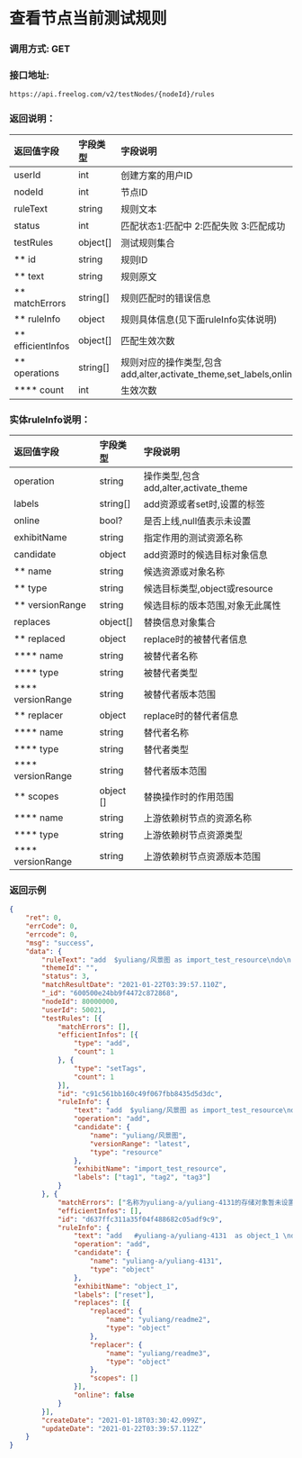# 查看节点当前测试规则

### 调用方式: GET

### 接口地址:

```
https://api.freelog.com/v2/testNodes/{nodeId}/rules
```


### 返回说明：

| 返回值字段 | 字段类型 | 字段说明 |
| :--- | :--- | :--- |
| userId | int| 创建方案的用户ID |
| nodeId | int| 节点ID |
| ruleText | string | 规则文本 |
| status | int | 匹配状态1:匹配中 2:匹配失败 3:匹配成功 |
| testRules | object[] | 测试规则集合 |
| ** id | string | 规则ID |
| ** text | string | 规则原文 |
| ** matchErrors | string[] | 规则匹配时的错误信息 |
| ** ruleInfo | object | 规则具体信息(见下面ruleInfo实体说明) |
| ** efficientInfos | object[] | 匹配生效次数 |
| ** operations | string[] | 规则对应的操作类型,包含add,alter,activate_theme,set_labels,online,replace,add_attr,delete_attr,set_cover,set_title |
| **** count | int | 生效次数 |


### 实体ruleInfo说明：

| 返回值字段 | 字段类型 | 字段说明 |
| :--- | :--- | :--- |
| operation | string | 操作类型,包含add,alter,activate_theme|
| labels | string[] | add资源或者set时,设置的标签 |
| online | bool? | 是否上线,null值表示未设置 |
| exhibitName | string | 指定作用的测试资源名称|
| candidate | object | add资源时的候选目标对象信息 |
| ** name | string | 候选资源或对象名称 |
| ** type | string | 候选目标类型,object或resource |
| ** versionRange| string | 候选目标的版本范围,对象无此属性 |
| replaces | object[] | 替换信息对象集合  |
| ** replaced | object | replace时的被替代者信息  |
| **** name | string | 被替代者名称 |
| **** type | string | 被替代者类型 |
| **** versionRange | string | 被替代者版本范围 |
| ** replacer | object | replace时的替代者信息  |
| **** name | string | 替代者名称 |
| **** type | string | 替代者类型 |
| **** versionRange | string | 替代者版本范围 |
| ** scopes | object [] | 替换操作时的作用范围 |
| **** name | string | 上游依赖树节点的资源名称 |
| **** type | string | 上游依赖树节点资源类型 |
| **** versionRange | string | 上游依赖树节点资源版本范围 |

### 返回示例

```json
{
	"ret": 0,
	"errCode": 0,
	"errcode": 0,
	"msg": "success",
	"data": {
		"ruleText": "add  $yuliang/风景图 as import_test_resource\ndo\n   set_labels tag1,tag2,tag3\t\t\nend\nadd   #yuliang-a/yuliang-4131  as object_1 \ndo  \n   set_labels reset  \n   replace #yuliang/readme2 with #yuliang/readme3  \n   hide \nend",
		"themeId": "",
		"status": 3,
		"matchResultDate": "2021-01-22T03:39:57.110Z",
		"_id": "600500e24bb9f4472c872868",
		"nodeId": 80000000,
		"userId": 50021,
		"testRules": [{
			"matchErrors": [],
			"efficientInfos": [{
				"type": "add",
				"count": 1
			}, {
				"type": "setTags",
				"count": 1
			}],
			"id": "c91c561bb160c49f067fbb8435d5d3dc",
			"ruleInfo": {
				"text": "add  $yuliang/风景图 as import_test_resource\ndo\n   set_labels tag1,tag2,tag3\t\t\nend",
				"operation": "add",
				"candidate": {
					"name": "yuliang/风景图",
					"versionRange": "latest",
					"type": "resource"
				},
				"exhibitName": "import_test_resource",
				"labels": ["tag1", "tag2", "tag3"]
			}
		}, {
			"matchErrors": ["名称为yuliang-a/yuliang-4131的存储对象暂未设置资源类型,无法被使用"],
			"efficientInfos": [],
			"id": "d637ffc311a35f04f488682c05adf9c9",
			"ruleInfo": {
				"text": "add   #yuliang-a/yuliang-4131  as object_1 \ndo  \n   set_labels reset  \n   replace #yuliang/readme2 with #yuliang/readme3  \n   hide \nend",
				"operation": "add",
				"candidate": {
					"name": "yuliang-a/yuliang-4131",
					"type": "object"
				},
				"exhibitName": "object_1",
				"labels": ["reset"],
				"replaces": [{
					"replaced": {
						"name": "yuliang/readme2",
						"type": "object"
					},
					"replacer": {
						"name": "yuliang/readme3",
						"type": "object"
					},
					"scopes": []
				}],
				"online": false
			}
		}],
		"createDate": "2021-01-18T03:30:42.099Z",
		"updateDate": "2021-01-22T03:39:57.112Z"
	}
}
```
